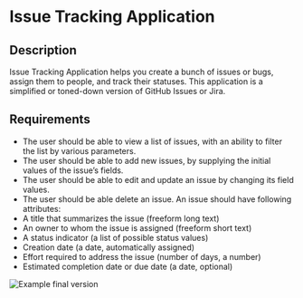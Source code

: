 # Issue Tracking Application

## Description

Issue Tracking Application helps you create a bunch of issues or bugs, assign them to people, and track their statuses. This application is a simplified or toned-down version of GitHub Issues or Jira.

## Requirements

- The user should be able to view a list of issues, with an ability to filter the list by
  various parameters.
- The user should be able to add new issues, by supplying the initial values of the
  issue’s fields.
- The user should be able to edit and update an issue by changing its field values.
- The user should be able delete an issue.
  An issue should have following attributes:
- A title that summarizes the issue (freeform long text)
- An owner to whom the issue is assigned (freeform short text)
- A status indicator (a list of possible status values)
- Creation date (a date, automatically assigned)
- Effort required to address the issue (number of days, a number)
- Estimated completion date or due date (a date, optional)

![Example final version](https://github.com/tupes/comit-saskatoon-react/blob/master/applications/issue-tracker/Issue-tracker-example.png)
